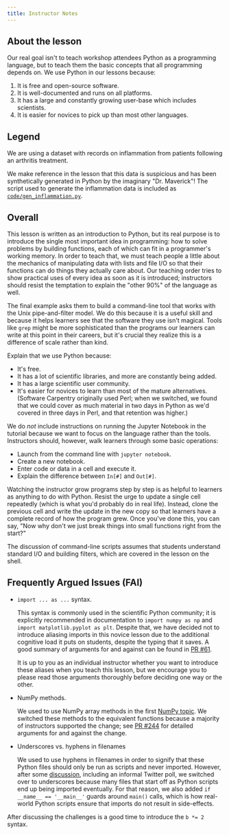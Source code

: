 ```yaml
---
title: Instructor Notes
---
```


## About the lesson

Our real goal isn't to teach workshop attendees Python as a programming language,
but to teach them the basic concepts that all programming depends on.
We use Python in our lessons because:

1. It is free and open-source software.
2. It is well-documented and runs on all platforms.
3. It has a large and constantly growing user-base which includes scientists.
4. It is easier for novices to pick up than most other languages.

## Legend

We are using a dataset with records on inflammation from patients following an
arthritis treatment.

We make reference in the lesson that this data is suspicious and has been
synthetically generated in Python by the imaginary "Dr. Maverick"! The script used to generate
the inflammation data is included as [`code/gen_inflammation.py`](../episodes/files/code/gen_inflammation.py).

## Overall

This lesson is written as an introduction to Python,
but its real purpose is to introduce the single most important idea in programming:
how to solve problems by building functions,
each of which can fit in a programmer's working memory.
In order to teach that,
we must teach people a little about
the mechanics of manipulating data with lists and file I/O
so that their functions can do things they actually care about.
Our teaching order tries to show practical uses of every idea as soon as it is introduced;
instructors should resist the temptation to explain
the "other 90%" of the language
as well.

The final example asks them to build a command-line tool
that works with the Unix pipe-and-filter model.
We do this because it is a useful skill
and because it helps learners see that the software they use isn't magical.
Tools like `grep` might be more sophisticated than
the programs our learners can write at this point in their careers,
but it's crucial they realize this is a difference of scale rather than kind.

Explain that we use Python because:

- It's free.
- It has a lot of scientific libraries, and more are constantly being added.
- It has a large scientific user community.
- It's easier for novices to learn than most of the mature alternatives.
  (Software Carpentry originally used Perl;
  when we switched,
  we found that we could cover as much material in two days in Python
  as we'd covered in three days in Perl,
  and that retention was higher.)

We do *not* include instructions on running the Jupyter Notebook in the tutorial
because we want to focus on the language rather than the tools.
Instructors should, however, walk learners through some basic operations:

- Launch from the command line with `jupyter notebook`.
- Create a new notebook.
- Enter code or data in a cell and execute it.
- Explain the difference between `In[#]` and `Out[#]`.

Watching the instructor grow programs step by step
is as helpful to learners as anything to do with Python.
Resist the urge to update a single cell repeatedly
(which is what you'd probably do in real life).
Instead,
clone the previous cell and write the update in the new copy
so that learners have a complete record of how the program grew.
Once you've done this,
you can say,
"Now why don't we just break things into small functions right from the start?"

The discussion of command-line scripts
assumes that students understand standard I/O and building filters,
which are covered in the lesson on the shell.

## Frequently Argued Issues (FAI)

- `import ... as ...` syntax.
  
  This syntax is commonly used in the scientific Python community;
  it is explicitly recommended in documentation to `import numpy as np`
  and `import matplotlib.pyplot as plt`. Despite that, we have decided
  not to introduce aliasing imports in this novice lesson due to the
  additional cognitive load it puts on students, despite the typing that
  it saves. A good summary of arguments for and against can be found in
  [PR #61](https://github.com/swcarpentry/python-novice-inflammation/pull/61).
  
  It is up to you as an individual instructor whether you want to introduce
  these aliases when you teach this lesson, but we encourage you to please
  read those arguments thoroughly before deciding one way or the other.

- NumPy methods.
  
  We used to use NumPy array methods in the first [NumPy topic](05-numpy.html).
  We switched these methods to the equivalent functions because a majority
  of instructors supported the change; see
  [PR #244](https://github.com/swcarpentry/python-novice-inflammation/pull/244)
  for detailed arguments for and against the change.

- Underscores vs. hyphens in filenames
  
  We used to use hyphens in filenames in order to signify that these Python
  files should only be run as scripts and never imported. However, after some
  [discussion](https://github.com/swcarpentry/python-novice-inflammation/pull/254),
  including an informal Twitter poll, we switched over to underscores because
  many files that start off as Python scripts end up being imported eventually.
  For that reason, we also added `if __name__ == '__main__'` guards around
  `main()` calls, which is how real-world Python scripts ensure that imports
  do not result in side-effects.

After discussing the challenges is a good time to introduce the `b *= 2` syntax.


